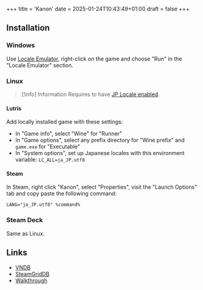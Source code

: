 +++
title = 'Kanon'
date = 2025-01-24T10:43:49+01:00
draft = false
+++

## Installation

### Windows

Use [Locale Emulator](https://xupefei.github.io/Locale-Emulator/), right-click on the game and choose "Run" in the "Locale Emulator" section.

### Linux

> [!info] Information
> Requires to have [JP Locale enabled](/all-platforms/jp-locale).

#### Lutris

Add locally installed game with these settings:

* In "Game info", select "Wine" for "Runner"
* In "Game options", select any prefix directory for "Wine prefix" and `game.exe` for "Executable"
* In "System options", set up Japanese locales with this environment variable: `LC_ALL=ja_JP.utf8`

#### Steam

In Steam, right click "Kanon", select "Properties", visit the "Launch Options" tab and copy paste the following command:

```
LANG="ja_JP.utf8" %command%
```

### Steam Deck

Same as Linux.

## Links

* [VNDB](https://vndb.org/v33)
* [SteamGridDB](https://www.steamgriddb.com/game/5248619)
* [Walkthrough](https://forums.fuwanovel.net/topic/2406-kanon/)
